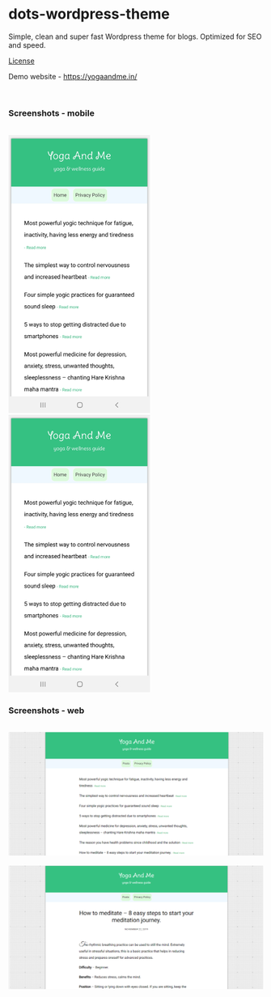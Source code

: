 # dots-wordpress-theme
Simple, clean and super fast Wordpress theme for blogs. Optimized for SEO and speed.

<a href= "https://raw.githubusercontent.com/yogaandme/dots-wordpress-theme/master/LICENSE">License</a>

Demo website - https://yogaandme.in/

<br>
<h3>Screenshots - mobile</h3>
<br>

<kbd>
<img src="https://raw.githubusercontent.com/yogaandme/dots-wordpress-theme/master/mob-screenshot1.png" alt="Screenshot1" width="280px"/>
</kbd>
&nbsp;&nbsp;&nbsp;&nbsp;&nbsp;&nbsp;
<kbd>
<img src="https://raw.githubusercontent.com/yogaandme/dots-wordpress-theme/master/mob-screenshot1.png" alt="Screenshot2" width="280px"/>
</kbd>

<br>
<h3>Screenshots - web</h3>
<br>

<kbd>
<img src="https://raw.githubusercontent.com/yogaandme/dots-wordpress-theme/master/screenshot3.PNG" alt="Screenshot2"/>
</kbd> <br><br>
<kbd>
<img src="https://raw.githubusercontent.com/yogaandme/dots-wordpress-theme/master/screenshot5.PNG" alt="Screenshot3"/>
</kbd>
